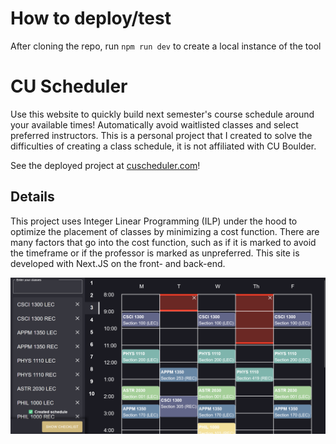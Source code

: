 # How to deploy/test

After cloning the repo, run `npm run dev` to create a local instance of the tool

# CU Scheduler

Use this website to quickly build next semester's course schedule around your available times! Automatically avoid waitlisted classes and select preferred instructors. This is a personal project that I created to solve the difficulties of creating a class schedule, it is not affiliated with CU Boulder.

See the deployed project at [cuscheduler.com](https://www.cuscheduler.com)!

## Details

This project uses Integer Linear Programming (ILP) under the hood to optimize the placement of classes by minimizing a cost function. There are many factors that go into the cost function, such as if it is marked to avoid the timeframe or if the professor is marked as unpreferred. This site is developed with Next.JS on the front- and back-end.

![Homepage Screenshot](public/cuscheduler_screenshot.png)
